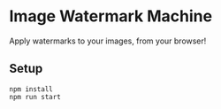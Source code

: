 # Image Watermark Machine
Apply watermarks to your images, from your browser!

## Setup
```
npm install
npm run start
```
